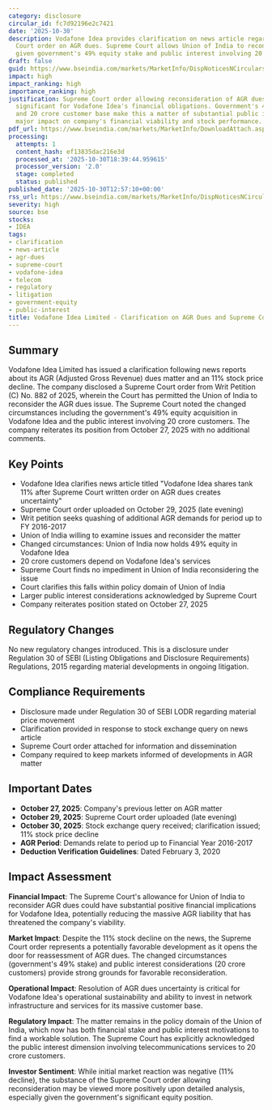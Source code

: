 ```yaml
---
category: disclosure
circular_id: fc7d92196e2c7421
date: '2025-10-30'
description: Vodafone Idea provides clarification on news article regarding Supreme
  Court order on AGR dues. Supreme Court allows Union of India to reconsider AGR matter
  given government's 49% equity stake and public interest involving 20 crore customers.
draft: false
guid: https://www.bseindia.com/markets/MarketInfo/DispNoticesNCirculars.aspx?Noticeid={A7D53A9F-181B-457F-B4CD-7B74DBAA0457}&noticeno=20251030-47&dt=10/30/2025&icount=47&totcount=63&flag=0
impact: high
impact_ranking: high
importance_ranking: high
justification: Supreme Court order allowing reconsideration of AGR dues is highly
  significant for Vodafone Idea's financial obligations. Government's 49% equity stake
  and 20 crore customer base make this a matter of substantial public interest with
  major impact on company's financial viability and stock performance.
pdf_url: https://www.bseindia.com/markets/MarketInfo/DownloadAttach.aspx?id=20251030-47&attachedId=00d1c679-3c01-49da-ab46-80b46d23e9af
processing:
  attempts: 1
  content_hash: ef13835dac216e3d
  processed_at: '2025-10-30T18:39:44.959615'
  processor_version: '2.0'
  stage: completed
  status: published
published_date: '2025-10-30T12:57:10+00:00'
rss_url: https://www.bseindia.com/markets/MarketInfo/DispNoticesNCirculars.aspx?Noticeid={A7D53A9F-181B-457F-B4CD-7B74DBAA0457}&noticeno=20251030-47&dt=10/30/2025&icount=47&totcount=63&flag=0
severity: high
source: bse
stocks:
- IDEA
tags:
- clarification
- news-article
- agr-dues
- supreme-court
- vodafone-idea
- telecom
- regulatory
- litigation
- government-equity
- public-interest
title: Vodafone Idea Limited - Clarification on AGR Dues and Supreme Court Order
---
```


## Summary

Vodafone Idea Limited has issued a clarification following news reports about its AGR (Adjusted Gross Revenue) dues matter and an 11% stock price decline. The company disclosed a Supreme Court order from Writ Petition (C) No. 882 of 2025, wherein the Court has permitted the Union of India to reconsider the AGR dues issue. The Supreme Court noted the changed circumstances including the government's 49% equity acquisition in Vodafone Idea and the public interest involving 20 crore customers. The company reiterates its position from October 27, 2025 with no additional comments.

## Key Points

- Vodafone Idea clarifies news article titled "Vodafone Idea shares tank 11% after Supreme Court written order on AGR dues creates uncertainty"
- Supreme Court order uploaded on October 29, 2025 (late evening)
- Writ petition seeks quashing of additional AGR demands for period up to FY 2016-2017
- Union of India willing to examine issues and reconsider the matter
- Changed circumstances: Union of India now holds 49% equity in Vodafone Idea
- 20 crore customers depend on Vodafone Idea's services
- Supreme Court finds no impediment in Union of India reconsidering the issue
- Court clarifies this falls within policy domain of Union of India
- Larger public interest considerations acknowledged by Supreme Court
- Company reiterates position stated on October 27, 2025

## Regulatory Changes

No new regulatory changes introduced. This is a disclosure under Regulation 30 of SEBI (Listing Obligations and Disclosure Requirements) Regulations, 2015 regarding material developments in ongoing litigation.

## Compliance Requirements

- Disclosure made under Regulation 30 of SEBI LODR regarding material price movement
- Clarification provided in response to stock exchange query on news article
- Supreme Court order attached for information and dissemination
- Company required to keep markets informed of developments in AGR matter

## Important Dates

- **October 27, 2025**: Company's previous letter on AGR matter
- **October 29, 2025**: Supreme Court order uploaded (late evening)
- **October 30, 2025**: Stock exchange query received; clarification issued; 11% stock price decline
- **AGR Period**: Demands relate to period up to Financial Year 2016-2017
- **Deduction Verification Guidelines**: Dated February 3, 2020

## Impact Assessment

**Financial Impact**: The Supreme Court's allowance for Union of India to reconsider AGR dues could have substantial positive financial implications for Vodafone Idea, potentially reducing the massive AGR liability that has threatened the company's viability.

**Market Impact**: Despite the 11% stock decline on the news, the Supreme Court order represents a potentially favorable development as it opens the door for reassessment of AGR dues. The changed circumstances (government's 49% stake) and public interest considerations (20 crore customers) provide strong grounds for favorable reconsideration.

**Operational Impact**: Resolution of AGR dues uncertainty is critical for Vodafone Idea's operational sustainability and ability to invest in network infrastructure and services for its massive customer base.

**Regulatory Impact**: The matter remains in the policy domain of the Union of India, which now has both financial stake and public interest motivations to find a workable solution. The Supreme Court has explicitly acknowledged the public interest dimension involving telecommunications services to 20 crore customers.

**Investor Sentiment**: While initial market reaction was negative (11% decline), the substance of the Supreme Court order allowing reconsideration may be viewed more positively upon detailed analysis, especially given the government's significant equity position.